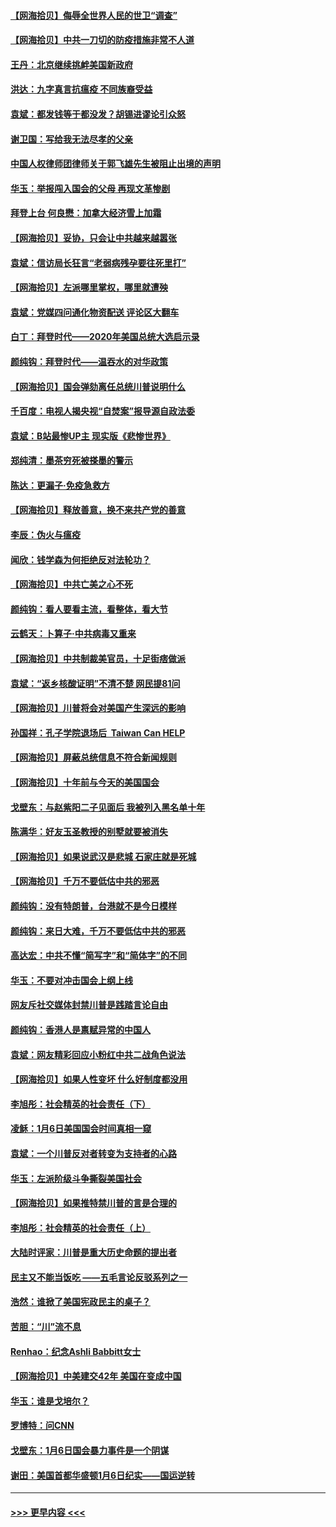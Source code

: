 #### [【网海拾贝】侮辱全世界人民的世卫“调查”](../pages/nsc993/n12727884.md?t=02021951) 
#### [【网海拾贝】中共一刀切的防疫措施非常不人道](../pages/nsc993/n12724879.md?t=02021951) 
#### [王丹：北京继续挑衅美国新政府](../pages/nsc993/n12722456.md?t=02021951) 
#### [洪达：九字真言抗瘟疫 不同族裔受益](../pages/nsc993/n12722448.md?t=02021951) 
#### [袁斌：都发钱等于都没发？胡锡进谬论引众怒](../pages/nsc993/n12722393.md?t=02021951) 
#### [谢卫国：写给我无法尽孝的父亲](../pages/nsc993/n12720325.md?t=02021951) 
#### [中国人权律师团律师关于郭飞雄先生被阻止出境的声明](../pages/nsc993/n12720203.md?t=02021951) 
#### [华玉：举报闯入国会的父母 再现文革惨剧](../pages/nsc993/n12719070.md?t=02021951) 
#### [拜登上台 何良懋：加拿大经济雪上加霜](../pages/nsc993/n12718943.md?t=02021951) 
#### [【网海拾贝】妥协，只会让中共越来越嚣张](../pages/nsc993/n12717392.md?t=02021951) 
#### [袁斌：信访局长狂言“老弱病残孕要往死里打”](../pages/nsc993/n12717343.md?t=02021951) 
#### [【网海拾贝】左派哪里掌权，哪里就遭殃](../pages/nsc993/n12715009.md?t=02021951) 
#### [袁斌：党媒四问通化物资配送 评论区大翻车](../pages/nsc993/n12714950.md?t=02021951) 
#### [白丁：拜登时代——2020年美国总统大选启示录](../pages/nsc993/n12714920.md?t=02021951) 
#### [颜纯钩：拜登时代——温吞水的对华政策](../pages/nsc993/n12713245.md?t=02021951) 
#### [【网海拾贝】国会弹劾离任总统川普说明什么](../pages/nsc993/n12712816.md?t=02021951) 
#### [千百度：电视人揭央视“自焚案”报导源自政法委](../pages/nsc993/n12709760.md?t=02021951) 
#### [袁斌：B站最惨UP主 现实版《悲惨世界》](../pages/nsc993/n12709686.md?t=02021951) 
#### [郑纯清：墨茶穷死被搽墨的警示](../pages/nsc993/n12709262.md?t=02021951) 
#### [陈达：更漏子·免疫急救方](../pages/nsc993/n12709244.md?t=02021951) 
#### [【网海拾贝】释放善意，换不来共产党的善意](../pages/nsc993/n12708361.md?t=02021951) 
#### [李辰：伪火与瘟疫](../pages/nsc993/n12707981.md?t=02021951) 
#### [闻欣：钱学森为何拒绝反对法轮功？](../pages/nsc993/n12707407.md?t=02021951) 
#### [【网海拾贝】中共亡美之心不死](../pages/nsc993/n12707621.md?t=02021951) 
#### [颜纯钩：看人要看主流，看整体，看大节](../pages/nsc993/n12707536.md?t=02021951) 
#### [云鹤天：卜算子‧中共病毒又重来](../pages/nsc993/n12707408.md?t=02021951) 
#### [【网海拾贝】中共制裁美官员，十足街痞做派](../pages/nsc993/n12705115.md?t=02021951) 
#### [袁斌：“返乡核酸证明”不清不楚 网民提81问](../pages/nsc993/n12704982.md?t=02021951) 
#### [【网海拾贝】川普将会对美国产生深远的影响](../pages/nsc993/n12703045.md?t=02021951) 
#### [孙国祥：孔子学院退场后  Taiwan Can HELP](../pages/nsc993/n12702430.md?t=02021951) 
#### [【网海拾贝】屏蔽总统信息不符合新闻规则](../pages/nsc993/n12699998.md?t=02021951) 
#### [【网海拾贝】十年前与今天的美国国会](../pages/nsc993/n12696993.md?t=02021951) 
#### [戈壁东：与赵紫阳二子见面后 我被列入黑名单十年](../pages/nsc993/n12696215.md?t=02021951) 
#### [陈满华：好友玉圣教授的别墅就要被消失](../pages/nsc993/n12695411.md?t=02021951) 
#### [【网海拾贝】如果说武汉是悲城 石家庄就是死城](../pages/nsc993/n12694589.md?t=02021951) 
#### [【网海拾贝】千万不要低估中共的邪恶](../pages/nsc993/n12692771.md?t=02021951) 
#### [颜纯钩：没有特朗普，台港就不是今日模样](../pages/nsc993/n12692678.md?t=02021951) 
#### [颜纯钩：来日大难，千万不要低估中共的邪恶](../pages/nsc993/n12692080.md?t=02021951) 
#### [高达宏：中共不懂“简写字”和“简体字”的不同](../pages/nsc993/n12692068.md?t=02021951) 
#### [华玉：不要对冲击国会上纲上线](../pages/nsc993/n12689948.md?t=02021951) 
#### [网友斥社交媒体封禁川普是践踏言论自由](../pages/nsc993/n12687482.md?t=02021951) 
#### [颜纯钩：香港人是禀赋异常的中国人](../pages/nsc993/n12685142.md?t=02021951) 
#### [袁斌：网友精彩回应小粉红中共二战角色说法](../pages/nsc993/n12684994.md?t=02021951) 
#### [【网海拾贝】如果人性变坏 什么好制度都没用](../pages/nsc993/n12683000.md?t=02021951) 
#### [李旭彤：社会精英的社会责任（下）](../pages/nsc993/n12680604.md?t=02021951) 
#### [凌稣：1月6日美国国会时间真相一窥](../pages/nsc993/n12682780.md?t=02021951) 
#### [袁斌：一个川普反对者转变为支持者的心路](../pages/nsc993/n12682700.md?t=02021951) 
#### [华玉：左派阶级斗争撕裂美国社会](../pages/nsc993/n12681226.md?t=02021951) 
#### [【网海拾贝】如果推特禁川普的言是合理的](../pages/nsc993/n12681232.md?t=02021951) 
#### [李旭彤：社会精英的社会责任（上）](../pages/nsc993/n12680501.md?t=02021951) 
#### [大陆时评家：川普是重大历史命题的提出者](../pages/nsc993/n12679904.md?t=02021951) 
#### [民主又不能当饭吃 ——五毛言论反驳系列之一](../pages/nsc993/n12679877.md?t=02021951) 
#### [浩然：谁掀了美国宪政民主的桌子？](../pages/nsc993/n12679850.md?t=02021951) 
#### [苦胆：“川”流不息](../pages/nsc993/n12678388.md?t=02021951) 
#### [Renhao：纪念Ashli Babbitt女士](../pages/nsc993/n12678359.md?t=02021951) 
#### [【网海拾贝】中美建交42年 美国在变成中国](../pages/nsc993/n12678324.md?t=02021951) 
#### [华玉：谁是戈培尔？](../pages/nsc993/n12677515.md?t=02021951) 
#### [罗博特：问CNN](../pages/nsc993/n12677172.md?t=02021951) 
#### [戈壁东：1月6日国会暴力事件是一个阴谋](../pages/nsc993/n12674639.md?t=02021951) 
#### [谢田：美国首都华盛顿1月6日纪实——国运逆转](../pages/nsc993/n12673190.md?t=02021951) 

----
#### [ >>> 更早内容 <<< ](../indexes/nsc993-earlier.md)
